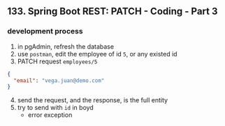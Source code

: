 ## 133. Spring Boot REST: PATCH - Coding - Part 3

### development process 
1. in pgAdmin, refresh the database 
2. use `postman`, edit the employee of id `5`, or any existed id 
3. PATCH request 
`employees/5`
```json
{
  "email": "vega.juan@demo.com"
}
```
4. send the request, and the response, is the full entity 
5. try to send with `id` in boyd 
   * error exception 

